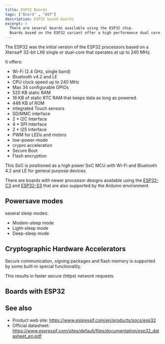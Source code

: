 ```yaml
---
title: ESP32 Boards
tags: ["Board" , "WIP"]
description: ESP32 based boards
excerpt: >
  There are several boards available using the ESP32 chip.
  Boards based on the ESP32 variant offer a high performance dual core SoC.
---
```


The ESP32 was the initial version of the ESP32 processors based on a Xtensa® 32-bit LX6 single
or dual-core that operates at up to 240 MHz.

It offers:

* Wi-Fi (2.4 GHz, single band)
* Bluetooth v4.2 and LE
* CPU clock speed up to 240 MHz
* Max 34 configurable GPIOs
* 520 KB static RAM
* 16 KB of static RTC RAM that keeps data as long as powered.
* 448 KB of ROM
* integrated Touch sensors
* SD/MMC interface
* 2 * I2C Interface
* 4 * SPI Interface
* 2 * I2S Interface
* PWM for LEDs and motors
* low-power-mode
* crypro acceleration
* Secure Boot
* Flash encryption

This SoC is positioned as a high power SoC MCU with Wi-Fi and Bluetooth 4.2 and LE for general
purpose devices.

There are boards with newer processor designs available using the
[ESP32-C3](/boards/esp32c3/index.md) and [ESP32-S3](/boards/esp32s3/index.md) that are also
supported by the Arduino environment. 


## Powersave modes

several sleep modes:

* Modem-sleep mode
* Light-sleep mode
* Deep-sleep mode


## Cryptographic Hardware Accelerators

Secure communication, signing packages and flash memory is supported by some built-in special functionality.

This results in faster secure (https) network requests.


## Boards with ESP32


## See also

* Product web site: <https://www.espressif.com/en/products/socs/esp32>
* Official datasheet: <https://www.espressif.com/sites/default/files/documentation/esp32_datasheet_en.pdf>
